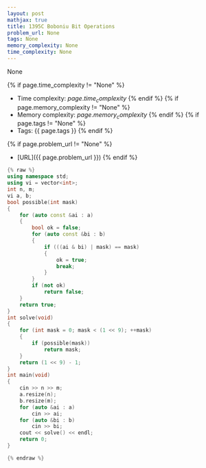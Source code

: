 ```yaml
---
layout: post
mathjax: true
title: 1395C Boboniu Bit Operations
problem_url: None
tags: None
memory_complexity: None
time_complexity: None
---
```


None


{% if page.time_complexity != "None" %}
- Time complexity: ${{ page.time_complexity }}$
{% endif %}
{% if page.memory_complexity != "None" %}
- Memory complexity: ${{ page.memory_complexity }}$
{% endif %}
{% if page.tags != "None" %}
- Tags: {{ page.tags }}
{% endif %}

{% if page.problem_url != "None" %}
- [URL]({{ page.problem_url }})
{% endif %}

```cpp
{% raw %}
using namespace std;
using vi = vector<int>;
int n, m;
vi a, b;
bool possible(int mask)
{
    for (auto const &ai : a)
    {
        bool ok = false;
        for (auto const &bi : b)
        {
            if (((ai & bi) | mask) == mask)
            {
                ok = true;
                break;
            }
        }
        if (not ok)
            return false;
    }
    return true;
}
int solve(void)
{
    for (int mask = 0; mask < (1 << 9); ++mask)
    {
        if (possible(mask))
            return mask;
    }
    return (1 << 9) - 1;
}
int main(void)
{
    cin >> n >> m;
    a.resize(n);
    b.resize(m);
    for (auto &ai : a)
        cin >> ai;
    for (auto &bi : b)
        cin >> bi;
    cout << solve() << endl;
    return 0;
}

{% endraw %}
```